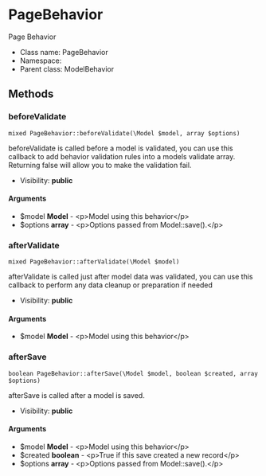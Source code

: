 PageBehavior
===============

Page Behavior




* Class name: PageBehavior
* Namespace: 
* Parent class: ModelBehavior







Methods
-------


### beforeValidate

    mixed PageBehavior::beforeValidate(\Model $model, array $options)

beforeValidate is called before a model is validated, you can use this callback to
add behavior validation rules into a models validate array. Returning false
will allow you to make the validation fail.



* Visibility: **public**


#### Arguments
* $model **Model** - &lt;p&gt;Model using this behavior&lt;/p&gt;
* $options **array** - &lt;p&gt;Options passed from Model::save().&lt;/p&gt;



### afterValidate

    mixed PageBehavior::afterValidate(\Model $model)

afterValidate is called just after model data was validated, you can use this callback
to perform any data cleanup or preparation if needed



* Visibility: **public**


#### Arguments
* $model **Model** - &lt;p&gt;Model using this behavior&lt;/p&gt;



### afterSave

    boolean PageBehavior::afterSave(\Model $model, boolean $created, array $options)

afterSave is called after a model is saved.



* Visibility: **public**


#### Arguments
* $model **Model** - &lt;p&gt;Model using this behavior&lt;/p&gt;
* $created **boolean** - &lt;p&gt;True if this save created a new record&lt;/p&gt;
* $options **array** - &lt;p&gt;Options passed from Model::save().&lt;/p&gt;


